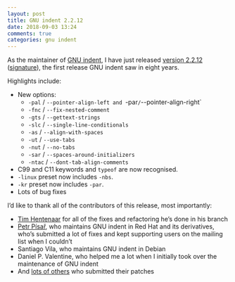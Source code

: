 ```yaml
---
layout: post
title: GNU indent 2.2.12
date: 2018-09-03 13:24
comments: true
categories: gnu indent
---
```


As the maintainer of [GNU indent][1], I have just released [version 2.2.12][2] ([signature][3]), the first release GNU indent saw in eight years.

Highlights include:

* New options:
    * `-pal` / `--pointer-align-left and `-par` / `--pointer-align-right`
    * `-fnc` / `--fix-nested-comment`
    * `-gts` / `--gettext-strings`
    * `-slc` / `--single-line-conditionals`
    * `-as` / `--align-with-spaces`
    * `-ut` / `--use-tabs`
    * `-nut` / `--no-tabs`
    * `-sar` / `--spaces-around-initializers`
    * `-ntac` / `--dont-tab-align-comments`
* C99 and C11 keywords and `typeof` are now recognised.
* `-linux` preset now includes `-nbs`.
* `-kr` preset now includes `-par`.
* Lots of bug fixes

I’d like to thank all of the contributors of this release, most importantly:

* [Tim Hentenaar](http://hentenaar.com/) for all of the fixes and refactoring he’s done in his branch
* [Petr Písař](http://xpisar.wz.cz/), who maintains GNU indent in Red Hat and its derivatives, who’s submitted a lot of fixes and kept supporting users on the mailing list when I couldn’t
* Santiago Vila, who maintains GNU indent in Debian
* Daniel P. Valentine, who helped me a lot when I initially took over the maintenance of GNU indent
* And [lots of others](https://hg.savannah.gnu.org/hgweb/indent/) who submitted their patches

[1]: https://www.gnu.org/software/indent/ "GNU indent homepage"
[2]: http://ftp.gnu.org/gnu/indent/indent-2.2.12.tar.xz "indent 2.2.12 tarball"
[3]: http://ftp.gnu.org/gnu/indent/indent-2.2.12.tar.xz.sig "Detached PGP signature"
